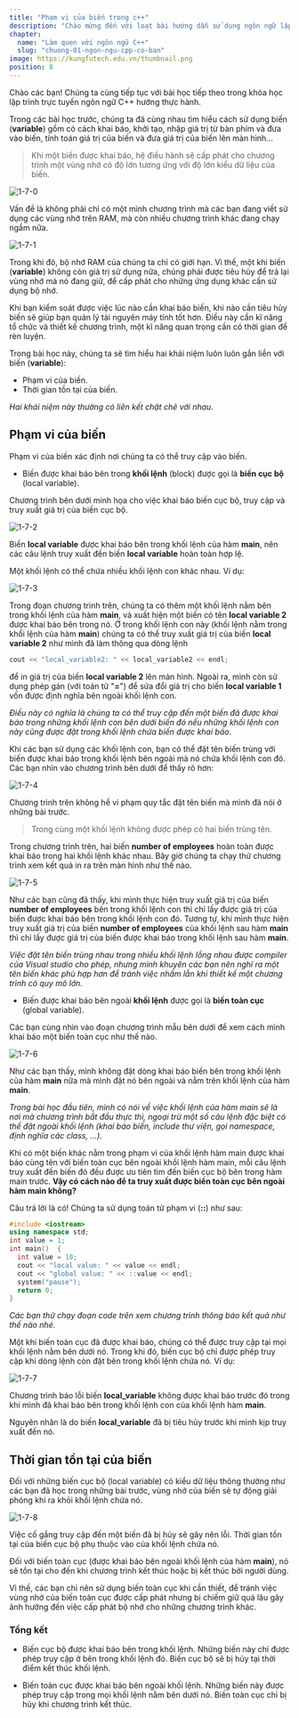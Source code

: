 ```yaml
---
title: "Phạm vi của biến trong c++"
description: "Chào mừng đến với loạt bài hướng dẫn sử dụng ngôn ngữ lập trình C++! Loạt bài hướng dẫn này được thiết kế cho những người chưa hoặc biết một ít lập trình."
chapter:
  name: "Làm quen với ngôn ngữ C++"
  slug: "chuong-01-ngon-ngu-cpp-co-ban"
image: https://kungfutech.edu.vn/thumbnail.png
position: 8
---
```


Chào các bạn! Chúng ta cùng tiếp tục với bài học tiếp theo trong khóa học lập trình trực tuyến ngôn ngữ C++ hướng thực hành.

Trong các bài học trước, chúng ta đã cùng nhau tìm hiểu cách sử dụng biến (**variable**) gồm có cách khai báo, khởi tạo, nhập giá trị từ bàn phím và đưa vào biến, tính toán giá trị của biến và đưa giá trị của biến lên màn hình...

> Khi một biến được khai báo, hệ điều hành sẽ cấp phát cho chương trình một vùng nhớ có độ lớn tương ứng với độ lớn kiểu dữ liệu của biến.

![1-7-0](https://github.com/daynhauhoc/cppcoban/assets/88678933/4dc5d257-18a7-406d-9717-4a1af5e3ee4a)

Vấn đề là không phải chỉ có một mình chương trình mà các bạn đang viết sử dụng các vùng nhớ trên RAM, mà còn nhiều chương trình khác đang chạy ngầm nữa.

![1-7-1](https://github.com/daynhauhoc/cppcoban/assets/88678933/9f64bfc5-cc67-4571-a74f-2f5ce10887dd)

Trong khi đó, bộ nhớ RAM của chúng ta chỉ có giới hạn. Vì thế, một khi biến (**variable**) không còn giá trị sử dụng nữa, chúng phải được tiêu hủy để trả lại vùng nhớ mà nó đang giữ, để cấp phát cho những ứng dụng khác cần sử dụng bộ nhớ.

Khi bạn kiểm soát được việc lúc nào cần khai báo biến, khi nào cần tiêu hủy biến sẽ giúp bạn quản lý tài nguyên máy tính tốt hơn. Điều này cần kĩ năng tổ chức và thiết kế chương trình, một kĩ năng quan trọng cần có thời gian để rèn luyện.

Trong bài học này, chúng ta sẽ tìm hiểu hai khái niệm luôn luôn gắn liền với biến (**variable**):

- Phạm vi của biến.
- Thời gian tồn tại của biến.

_Hai khái niệm này thường có liên kết chặt chẽ với nhau._

## Phạm vi của biến

Phạm vi của biến xác định nơi chúng ta có thể truy cập vào biến.

- Biến được khai báo bên trong **khối lệnh** (block) được gọi là **biến cục bộ** (local variable).

Chương trình bên dưới minh họa cho việc khai báo biến cục bộ, truy cập và truy xuất giá trị của biến cục bộ.

![1-7-2](https://github.com/daynhauhoc/cppcoban/assets/88678933/cc641e45-dd8a-4b76-baa8-739535f8f144)

Biến **local variable** được khai báo bên trong khối lệnh của hàm **main**, nên các câu lệnh truy xuất đến biến **local variable** hoàn toàn hợp lệ.

Một khối lệnh có thể chứa nhiều khối lệnh con khác nhau. Ví dụ:

![1-7-3](https://github.com/daynhauhoc/cppcoban/assets/88678933/c79bfd37-3163-4787-86ff-7ef686ad0d37)

Trong đoạn chương trình trên, chúng ta có thêm một khối lệnh nằm bên trong khối lệnh của hàm **main**, và xuất hiện một biến có tên **local variable 2** được khai báo bên trong nó. Ở trong khối lệnh con này (khối lệnh nằm trong khổi lệnh của hàm **main**) chúng ta có thể truy xuất giá trị của biến **local variable 2** như mình đã làm thông qua dòng lệnh

```cpp
cout << "local_variable2: " << local_variable2 << endl;
```

để in giá trị của biến **local variable 2** lên màn hình. Ngoài ra, mình còn sử dụng phép gán (với toán tử "**=**") để sửa đổi giá trị cho biến **local variable 1** vốn được định nghĩa bên ngoài khối lệnh con.

_Điều này có nghĩa là chúng ta có thể truy cập đến một biến đã được khai báo trong những khối lệnh con bên dưới biến đó nếu những khối lệnh con này cũng được đặt trong khối lệnh chứa biến được khai báo._

Khi các bạn sử dụng các khối lệnh con, bạn có thể đặt tên biến trùng với biến được khai báo trong khối lệnh bên ngoài mà nó chứa khối lệnh con đó. Các bạn nhìn vào chương trình bên dưới để thấy rõ hơn:

![1-7-4](https://github.com/daynhauhoc/cppcoban/assets/88678933/5d5fb367-4c95-4700-bf6d-650ed62fb3a4)

Chương trình trên không hề vi phạm quy tắc đặt tên biến mà mình đã nói ở những bài trước.

> Trong cùng một khối lệnh không được phép có hai biến trùng tên.

Trong chương trình trên, hai biến **number of employees** hoàn toàn được khai báo trong hai khối lệnh khác nhau. Bây giờ chúng ta chạy thử chương trình xem kết quả in ra trên màn hình như thế nào.

![1-7-5](https://github.com/daynhauhoc/cppcoban/assets/88678933/376858dc-8e80-409d-a70b-5685ae9e96c5)

Như các bạn cũng đã thấy, khi mình thực hiện truy xuất giá trị của biến **number of employees** bên trong khối lệnh con thì chỉ lấy được giá trị của biến được khai báo bên trong khối lệnh con đó. Tương tự, khi mình thực hiện truy xuất giá trị của biến **number of employees** của khối lệnh sau hàm **main** thì chỉ lấy được giá trị của biến được khai báo trong khối lệnh sau hàm **main**.

_Việc đặt tên biến trùng nhau trong nhiều khối lệnh lồng nhau được compiler của Visual studio cho phép, nhưng mình khuyên các bạn nên nghĩ ra một tên biến khác phù hợp hơn để tránh việc nhầm lẫn khi thiết kế một chương trình có quy mô lớn._

- Biến được khai báo bên ngoài **khối lệnh** được gọi là **biến toàn cục** (global variable).

Các bạn cùng nhìn vào đoạn chương trình mẫu bên dưới để xem cách mình khai báo một biến toàn cục như thế nào.

![1-7-6](https://github.com/daynhauhoc/cppcoban/assets/88678933/b7a5efd1-c6cd-4f9f-aee8-59a27f14df7e)

Như các bạn thấy, mình không đặt dòng khai báo biến bên trong khối lệnh của hàm **main** nữa mà mình đặt nó bên ngoài và nằm trên khối lệnh của hàm **main**.

_Trong bài học đầu tiên, mình có nói về việc khối lệnh của hàm main sẽ là nơi mà chương trình bắt đầu thực thi, ngoại trừ một số câu lệnh đặc biệt có thể đặt ngoài khối lệnh (khai báo biến, include thư viện, gọi namespace, định nghĩa các class, ...)._

Khi có một biến khác nằm trong phạm vi của khối lệnh hàm main được khai báo cùng tên với biến toàn cục bên ngoài khối lệnh hàm main, mỗi câu lệnh truy xuất đến biến đó đều được ưu tiên tìm đến biến cục bộ bên trong hàm main trước. **Vậy có cách nào để ta truy xuất được biến toàn cục bên ngoài hàm main không?**

Câu trả lời là có! Chúng ta sử dụng toán tử phạm vi (**::**) như sau:

```cpp
#include <iostream>
using namespace std;
int value = 1;
int main()	{
  int value = 10;
  cout << "local value: " << value << endl;
  cout << "global value: " << ::value << endl;
  system("pause");
  return 0;
}
```

_Các bạn thử chạy đoạn code trên xem chương trình thông báo kết quả như thế nào nhé._

Một khi biến toàn cục đã được khai báo, chúng có thể được truy cập tại mọi khối lệnh nằm bên dưới nó. Trong khi đó, biến cục bộ chỉ được phép truy cập khi dòng lệnh còn đặt bên trong khối lệnh chứa nó. Ví dụ:

![1-7-7](https://github.com/daynhauhoc/cppcoban/assets/88678933/8a5e7345-fad8-4789-ab49-2aa795307d5c)

Chương trình báo lỗi biến **local_variable** không được khai báo trước đó trong khi mình đã khai báo bên trong khối lệnh con của khối lệnh hàm **main**.

Nguyên nhân là do biến **local_variable** đã bị tiêu hủy trước khi mình kịp truy xuất đến nó.

## Thời gian tồn tại của biến

Đối với những biến cục bộ (local variable) có kiểu dữ liệu thông thường như các bạn đã học trong những bài trước, vùng nhớ của biến sẽ tự động giải phóng khi ra khỏi khối lệnh chứa nó.

![1-7-8](https://github.com/daynhauhoc/cppcoban/assets/88678933/6a28753c-badb-49bb-b256-bfc683842869)

Việc cố gắng truy cập đến một biến đã bị hủy sẽ gây nên lỗi. Thời gian tồn tại của biến cục bộ phụ thuộc vào của khối lệnh chứa nó.

Đối với biến toàn cục (được khai báo bên ngoài khối lệnh của hàm **main**), nó sẽ tồn tại cho đến khi chương trình kết thúc hoặc bị kết thúc bởi người dùng.

Vì thế, các bạn chỉ nên sử dụng biến toàn cục khi cần thiết, để tránh việc vùng nhớ của biến toàn cục được cấp phát nhưng bị chiếm giữ quá lâu gây ảnh hưởng đến việc cấp phát bộ nhớ cho những chương trình khác.

### Tổng kết

- Biến cục bộ được khai báo bên trong khối lệnh. Những biến này chỉ được phép truy cập ở bên trong khối lệnh đó. Biến cục bộ sẽ bị hủy tại thời điểm kết thúc khối lệnh.

- Biến toàn cục được khai báo bên ngoài khối lệnh. Những biến này được phép truy cập trong mọi khối lệnh nằm bên dưới nó. Biến toàn cục chỉ bị hủy khi chương trình kết thúc.
